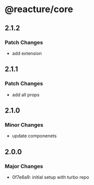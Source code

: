 # @reacture/core

## 2.1.2

### Patch Changes

- add extension

## 2.1.1

### Patch Changes

- add all props

## 2.1.0

### Minor Changes

- update componenets

## 2.0.0

### Major Changes

- 0f7e6a9: initial setup with turbo repo
